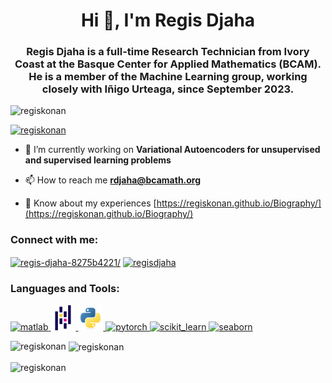 <h1 align="center">Hi 👋, I'm Regis Djaha</h1>
<h3 align="center">Regis Djaha is a full-time Research Technician from Ivory Coast at the Basque Center for Applied Mathematics (BCAM). He is a member of the Machine Learning group, working closely with Iñigo Urteaga, since September 2023.</h3>

<p align="left"> <img src="https://komarev.com/ghpvc/?username=regiskonan&label=Profile%20views&color=0e75b6&style=flat" alt="regiskonan" /> </p>

<p align="left"> <a href="https://github.com/ryo-ma/github-profile-trophy"><img src="https://github-profile-trophy.vercel.app/?username=regiskonan" alt="regiskonan" /></a> </p>

- 🔭 I’m currently working on **Variational Autoencoders for unsupervised and supervised learning problems**

- 📫 How to reach me **rdjaha@bcamath.org**

- 📄 Know about my experiences [https://regiskonan.github.io/Biography/](https://regiskonan.github.io/Biography/)

<h3 align="left">Connect with me:</h3>
<p align="left">
<a href="https://linkedin.com/in/regis-djaha-8275b4221/" target="blank"><img align="center" src="https://raw.githubusercontent.com/rahuldkjain/github-profile-readme-generator/master/src/images/icons/Social/linked-in-alt.svg" alt="regis-djaha-8275b4221/" height="30" width="40" /></a>
<a href="https://kaggle.com/regisdjaha" target="blank"><img align="center" src="https://raw.githubusercontent.com/rahuldkjain/github-profile-readme-generator/master/src/images/icons/Social/kaggle.svg" alt="regisdjaha" height="30" width="40" /></a>
</p>

<h3 align="left">Languages and Tools:</h3>
<p align="left"> <a href="https://www.mathworks.com/" target="_blank" rel="noreferrer"> <img src="https://upload.wikimedia.org/wikipedia/commons/2/21/Matlab_Logo.png" alt="matlab" width="40" height="40"/> </a> <a href="https://pandas.pydata.org/" target="_blank" rel="noreferrer"> <img src="https://raw.githubusercontent.com/devicons/devicon/2ae2a900d2f041da66e950e4d48052658d850630/icons/pandas/pandas-original.svg" alt="pandas" width="40" height="40"/> </a> <a href="https://www.python.org" target="_blank" rel="noreferrer"> <img src="https://raw.githubusercontent.com/devicons/devicon/master/icons/python/python-original.svg" alt="python" width="40" height="40"/> </a> <a href="https://pytorch.org/" target="_blank" rel="noreferrer"> <img src="https://www.vectorlogo.zone/logos/pytorch/pytorch-icon.svg" alt="pytorch" width="40" height="40"/> </a> <a href="https://scikit-learn.org/" target="_blank" rel="noreferrer"> <img src="https://upload.wikimedia.org/wikipedia/commons/0/05/Scikit_learn_logo_small.svg" alt="scikit_learn" width="40" height="40"/> </a> <a href="https://seaborn.pydata.org/" target="_blank" rel="noreferrer"> <img src="https://seaborn.pydata.org/_images/logo-mark-lightbg.svg" alt="seaborn" width="40" height="40"/> </a> </p>

<p><img align="left" src="https://github-readme-stats.vercel.app/api/top-langs?username=regiskonan&show_icons=true&locale=en&layout=compact" alt="regiskonan" /></p>

<p>&nbsp;<img align="center" src="https://github-readme-stats.vercel.app/api?username=regiskonan&show_icons=true&locale=en" alt="regiskonan" /></p>

<p><img align="center" src="https://github-readme-streak-stats.herokuapp.com/?user=regiskonan&" alt="regiskonan" /></p>
